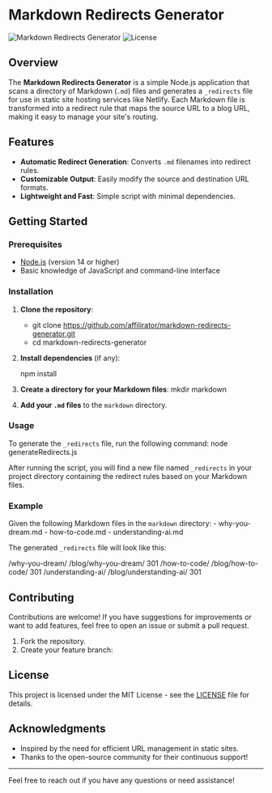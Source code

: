 # Markdown Redirects Generator

![Markdown Redirects Generator](https://img.shields.io/badge/node-%3E%3D14-brightgreen) ![License](https://img.shields.io/badge/license-MIT-blue)

## Overview

The **Markdown Redirects Generator** is a simple Node.js application that scans a directory of Markdown (`.md`) files and generates a `_redirects` file for use in static site hosting services like Netlify. Each Markdown file is transformed into a redirect rule that maps the source URL to a blog URL, making it easy to manage your site's routing.

## Features

- **Automatic Redirect Generation**: Converts `.md` filenames into redirect rules.
- **Customizable Output**: Easily modify the source and destination URL formats.
- **Lightweight and Fast**: Simple script with minimal dependencies.

## Getting Started

### Prerequisites

- [Node.js](https://nodejs.org/) (version 14 or higher)
- Basic knowledge of JavaScript and command-line interface

### Installation

1. **Clone the repository**:

   - git clone https://github.com/affilirator/markdown-redirects-generator.git
   - cd markdown-redirects-generator

2. **Install dependencies** (if any):

   npm install

3. **Create a directory for your Markdown files**:
   mkdir markdown

4. **Add your `.md` files** to the `markdown` directory.

### Usage

To generate the `_redirects` file, run the following command:
node generateRedirects.js

After running the script, you will find a new file named `_redirects` in your project directory containing the redirect rules based on your Markdown files.

### Example

Given the following Markdown files in the `markdown` directory: - why-you-dream.md - how-to-code.md - understanding-ai.md

The generated `_redirects` file will look like this:

/why-you-dream/ /blog/why-you-dream/ 301
/how-to-code/ /blog/how-to-code/ 301
/understanding-ai/ /blog/understanding-ai/ 301

## Contributing

Contributions are welcome! If you have suggestions for improvements or want to add features, feel free to open an issue or submit a pull request.

1. Fork the repository.
2. Create your feature branch:

## License

This project is licensed under the MIT License - see the [LICENSE](LICENSE) file for details.

## Acknowledgments

- Inspired by the need for efficient URL management in static sites.
- Thanks to the open-source community for their continuous support!

---

Feel free to reach out if you have any questions or need assistance!
